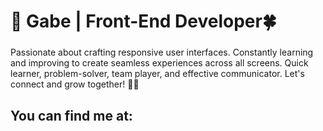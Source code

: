 <h1 align="left">👋 Gabe | Front-End Developer🍀</h1>

###




<p align="left">Passionate about crafting responsive user interfaces. Constantly learning and improving to create seamless experiences across all screens. Quick learner, problem-solver, team player, and effective communicator. Let's connect and grow together! 🚀✨</p>

###

###

<h2 align="left">You can find me at:</h2>
